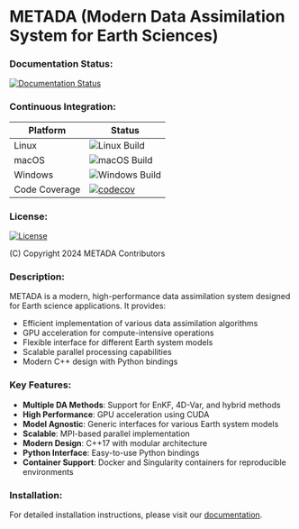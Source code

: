 # METADA (Modern Data Assimilation System for Earth Sciences)

### Documentation Status:
[![Documentation Status](https://readthedocs.org/projects/metada/badge/?version=latest)](https://metada.readthedocs.io/en/latest/?badge=latest)

### Continuous Integration:
| Platform      | Status |
| ------------- | ------ |
| Linux         | ![Linux Build](https://github.com/your-org/metada/workflows/Linux/badge.svg) |
| macOS         | ![macOS Build](https://github.com/your-org/metada/workflows/macOS/badge.svg) |
| Windows       | ![Windows Build](https://github.com/your-org/metada/workflows/Windows/badge.svg) |
| Code Coverage | [![codecov](https://codecov.io/gh/your-org/metada/branch/main/graph/badge.svg)](https://codecov.io/gh/your-org/metada) |

### License:
[![License](https://img.shields.io/badge/License-Apache%202.0-blue.svg)](https://opensource.org/licenses/Apache-2.0)

(C) Copyright 2024 METADA Contributors

### Description:

METADA is a modern, high-performance data assimilation system designed for Earth science applications. It provides:

- Efficient implementation of various data assimilation algorithms
- GPU acceleration for compute-intensive operations
- Flexible interface for different Earth system models
- Scalable parallel processing capabilities
- Modern C++ design with Python bindings

### Key Features:

- **Multiple DA Methods**: Support for EnKF, 4D-Var, and hybrid methods
- **High Performance**: GPU acceleration using CUDA
- **Model Agnostic**: Generic interfaces for various Earth system models
- **Scalable**: MPI-based parallel implementation
- **Modern Design**: C++17 with modular architecture
- **Python Interface**: Easy-to-use Python bindings
- **Container Support**: Docker and Singularity containers for reproducible environments

### Installation:

For detailed installation instructions, please visit our [documentation](https://modern-data-assimilation-system-for-earth-sciences.readthedocs.io/en/latest/index.html).

